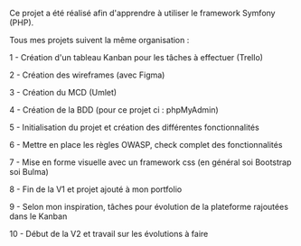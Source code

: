 Ce projet a été réalisé afin d'apprendre à utiliser le framework Symfony (PHP).

Tous mes projets suivent la même organisation :

1 - Création d'un tableau Kanban pour les tâches à effectuer (Trello)

2 - Création des wireframes (avec Figma)

3 - Création du MCD (Umlet)

4 - Création de la BDD (pour ce projet ci : phpMyAdmin)

5 - Initialisation du projet et création des différentes fonctionnalités

6 - Mettre en place les règles OWASP, check complet des fonctionnalités

7 - Mise en forme visuelle avec un framework css (en général soi Bootstrap soi Bulma)

8 - Fin de la V1 et projet ajouté à mon portfolio

9 - Selon mon inspiration, tâches pour évolution de la plateforme rajoutées dans le Kanban

10 - Début de la V2 et travail sur les évolutions à faire
